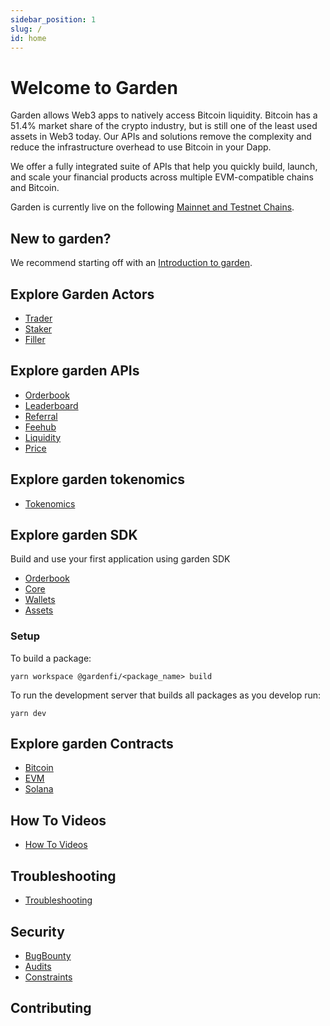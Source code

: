 ```yaml
---
sidebar_position: 1
slug: /
id: home
---
```


# Welcome to Garden

Garden allows Web3 apps to natively access Bitcoin liquidity. Bitcoin has a 51.4% market share of the crypto industry, but is still one of the least used assets in Web3 today. Our APIs and solutions remove the complexity and reduce the infrastructure overhead to use Bitcoin in your Dapp.

We offer a fully integrated suite of APIs that help you quickly build, launch, and scale your financial products across multiple EVM-compatible chains and Bitcoin.

Garden is currently live on the following [Mainnet and Testnet Chains](https://google.com).

## New to garden?

We recommend starting off with an [Introduction to garden](./Introduction/IntroductionToGarden.md).

## Explore Garden Actors

-   [Trader](./Actors/Traders.md)
-   [Staker](./Actors/Stakers.md)
-   [Filler](./Actors/Fillers.md)

## Explore garden APIs

-   [Orderbook](../Developers/API/Orderbook.md)
-   [Leaderboard](../Developers/API/Leaderboard.md)
-   [Referral](../Developers/API/Referral.md)
-   [Feehub](../Developers/API/Feehub.md)
-   [Liquidity](../Developers/API/Liquidity.md)
-   [Price](../Developers/API/Price.md)

## Explore garden tokenomics

-   [Tokenomics](./Tokenomics/tokenomics.md)

## Explore garden SDK

Build and use your first application using garden SDK

-   [Orderbook](https://github.com/catalogfi/garden.js/tree/main/packages/orderbook#gardenfiorderbook)
-   [Core](https://github.com/catalogfi/garden.js/tree/main/packages/catalog#gardenficatalog)
-   [Wallets](https://github.com/catalogfi/garden.js/tree/main/packages/catalog#gardenfiota)
-   [Assets](https://github.com/catalogfi/garden.js/tree/main/packages/catalog#gardenfiota)

### Setup

To build a package:

`yarn workspace @gardenfi/<package_name> build`

To run the development server that builds all packages as you develop run:

`yarn dev`

## Explore garden Contracts

-   [Bitcoin](../Developers/Contracts/Bitcoin/Bitcoin.md)
-   [EVM](../Developers/Contracts/EVM/EVM.md)
-   [Solana](../Developers/Contracts/Solana/Solana.md)

## How To Videos

-   [How To Videos](./Introduction/HowToVideos.md)

## Troubleshooting

-   [Troubleshooting](../Community/Troubleshooting.md)

## Security

-   [BugBounty](https://google.com)
-   [Audits](https://google.com)
-   [Constraints](https://google.com)

## Contributing
